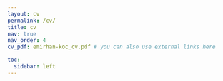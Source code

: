 ```yaml
---
layout: cv
permalink: /cv/
title: cv
nav: true
nav_order: 4
cv_pdf: emirhan-koc_cv.pdf # you can also use external links here

toc:
  sidebar: left
---
```

